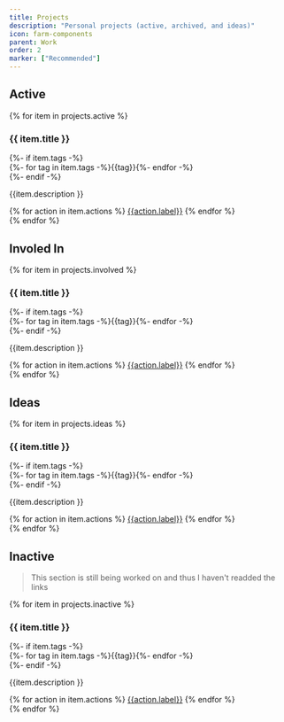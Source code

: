 ```yaml
---
title: Projects
description: "Personal projects (active, archived, and ideas)"
icon: farm-components
parent: Work
order: 2
marker: ["Recommended"]
---
```


## Active

{% for item in projects.active %}

  <section class="card stack" style="--spacer:0.5em;margin-top:1rem;">
    <h3>{{ item.title }}</h3>
{%- if item.tags -%}
    <div class="flex-h">{%- for tag in item.tags -%}<span class="label">{{tag}}</span>{%- endfor -%}</div>
    {%- endif -%}
      <p>
          {{item.description }}
      </p>
        {% for action in item.actions %}
          <a href="{{action.url}}" class="button">{{action.label}}</a>
        {% endfor %}
  </section>
{% endfor %}

## Involed In

{% for item in projects.involved %}

  <section class="card stack" style="--spacer:0.5em;margin-top:1rem;">
    <h3>{{ item.title }}</h3>
{%- if item.tags -%}
    <div class="flex-h">{%- for tag in item.tags -%}<span class="label">{{tag}}</span>{%- endfor -%}</div>
    {%- endif -%}
      <p>
          {{item.description }}
      </p>
        {% for action in item.actions %}
          <a href="{{action.url}}" class="button">{{action.label}}</a>
        {% endfor %}
  </section>
{% endfor %}

## Ideas

{% for item in projects.ideas %}

  <section class="card stack" style="--spacer:0.5em;margin-top:1rem;">
    <h3>{{ item.title }}</h3>
{%- if item.tags -%}
    <div class="flex-h">{%- for tag in item.tags -%}<span class="label">{{tag}}</span>{%- endfor -%}</div>
    {%- endif -%}
      <p>
          {{item.description }}
      </p>
        {% for action in item.actions %}
          <a href="{{action.url}}" class="button">{{action.label}}</a>
        {% endfor %}
  </section>
{% endfor %}

## Inactive

> This section is still being worked on and thus I haven't readded the links

{% for item in projects.inactive %}

  <section class="card stack" style="--spacer:0.5em;margin-top:1rem;">
    <h3>{{ item.title }}</h3>
{%- if item.tags -%}
    <div class="flex-h">{%- for tag in item.tags -%}<span class="label">{{tag}}</span>{%- endfor -%}</div>
    {%- endif -%}
      <p>
          {{item.description }}
      </p>
        {% for action in item.actions %}
          <a href="{{action.url}}" class="button">{{action.label}}</a>
        {% endfor %}
  </section>
{% endfor %}
